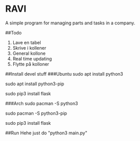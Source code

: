 # RAVI

A simple program for managing parts and tasks in a company.


##Todo
1. Lave en tabel
2. Skrive i kollener
3. General kollone
4. Real time updating
5. Flytte på kolloner


##Install devel stuff
###Ubuntu
sudo apt install python3

sudo apt install python3-pip

sudo pip3 install flask

###Arch
sudo pacman -S python3

sudo pacman -S python3-pip

sudo pip3 install flask


##Run
Hehe just do "python3 main.py" 
